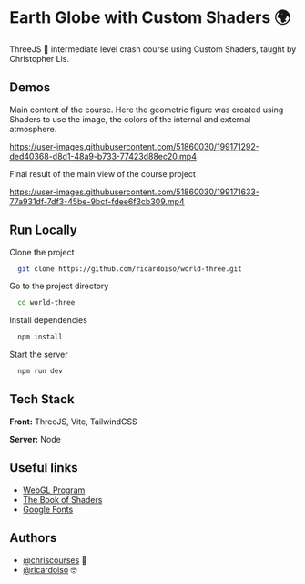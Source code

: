
# Earth Globe with Custom Shaders 🌍

ThreeJS 🤩 intermediate level crash course using Custom Shaders, taught by Christopher Lis.


## Demos

Main content of the course. Here the geometric figure was created using Shaders to use the image, the colors of the internal and external atmosphere.

https://user-images.githubusercontent.com/51860030/199171292-ded40368-d8d1-48a9-b733-77423d88ec20.mp4


Final result of the main view of the course project

https://user-images.githubusercontent.com/51860030/199171633-77a931df-7df3-45be-9bcf-fdee6f3cb309.mp4


## Run Locally

Clone the project

```bash
  git clone https://github.com/ricardoiso/world-three.git
```

Go to the project directory

```bash
  cd world-three
```

Install dependencies

```bash
  npm install
```

Start the server

```bash
  npm run dev
```


## Tech Stack

**Front:** ThreeJS, Vite, TailwindCSS

**Server:** Node


## Useful links

- [WebGL Program](https://threejs.org/docs/#api/en/renderers/webgl/WebGLProgram)
- [The Book of Shaders](https://thebookofshaders.com/glossary/?search=dot)
- [Google Fonts](https://fonts.google.com/specimen/Exo)


## Authors

- [@chriscourses](https://chriscourses.com/threejs-bundle) 🧐
- [@ricardoiso](https://github.com/ricardoiso) 🤓
